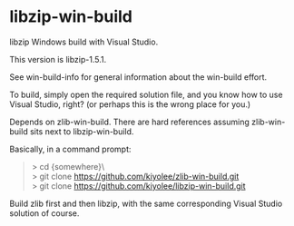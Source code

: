 # libzip-win-build

libzip Windows build with Visual Studio.

This version is libzip-1.5.1.

See win-build-info for general information about the
win-build effort.

To build, simply open the required solution file, and
you know how to use Visual Studio, right?
(or perhaps this is the wrong place for you.)

Depends on zlib-win-build. There are hard references assuming
zlib-win-build sits next to libzip-win-build.

Basically, in a command prompt:

> \> cd {somewhere}\\  
> \> git clone https://github.com/kiyolee/zlib-win-build.git  
> \> git clone https://github.com/kiyolee/libzip-win-build.git

Build zlib first and then libzip, with the same corresponding Visual Studio solution of course.
